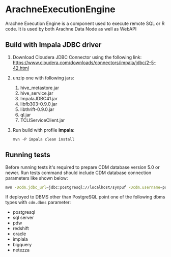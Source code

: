 # ArachneExecutionEngine
Arachne Execution Engine is a component used to execute remote SQL or R code. It is used by both Arachne Data Node as well as WebAPI

## Build with Impala JDBC driver

1. Download Cloudera JDBC Connector using the following link:
https://www.cloudera.com/downloads/connectors/impala/jdbc/2-5-42.html

1. unzip one with following jars:
   1. hive_metastore.jar
   1. hive_service.jar
   1. ImpalaJDBC41.jar
   1. libfb303-0.9.0.jar
   1. libthrift-0.9.0.jar
   1. ql.jar
   1. TCLIServiceClient.jar
1. Run build with profile **impala**:
    ```:shell 
    mvn -P impala clean install
    ```

## Running tests

Before running tests it's required to prepare CDM database version 5.0 or newer.
Run tests command should include CDM database connection parameters like shown below:

```bash
mvn -Dcdm.jdbc_url=jdbc:postgresql://localhost/synpuf -Dcdm.username=postgres -Dcdm.password=postgres test
```  

If deployed to DBMS other than PostgreSQL point one 
of the following dbms types with `cdm.dbms` parameter:
- postgresql
- sql server
- pdw
- redshift
- oracle
- implala
- bigquery
- netezza